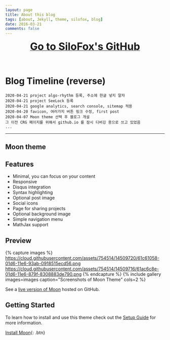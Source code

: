 ```yaml
---
layout: page
title: About this blog
tags: [about, Jekyll, theme, silofox, blog]
date: 2016-03-21
comments: false
---
```


<center><a href = "https://github.com/siloFoX"><font size = "6"><b>Go to SiloFox's GitHub</b></font></a></center>
<br><br>


# Blog Timeline (reverse)


    2020-04-21 project algo-rhythm 등록, 주소에 한글 넣지 말자
    2020-04-21 project SeeLock 등록
    2020-04-21 google analytics, search console, sitemap 적용
    2020-04-20 favicon, 여러가지 버튼 링크 수정, first post
    2020-04-07 Moon theme 선택 후 블로그 개설
    그 이전 CRG 페이지를 위해서 github.io 를 잠시 디버깅 용으로 쓰고 있었음
    ...

---

## Moon theme

## Features
* Minimal, you can focus on your content
* Responsive
* Disqus integration
* Syntax highlighting
* Optional post image
* Social icons
* Page for sharing projects
* Optional background image
* Simple navigation menu
* MathJax support

## Preview

{% capture images %}
    https://cloud.githubusercontent.com/assets/754514/14509720/61c61058-01d6-11e6-93ab-0918515ecd56.png
    https://cloud.githubusercontent.com/assets/754514/14509716/61ac6c8e-01d6-11e6-879f-8308883de790.png
{% endcapture %}
{% include gallery images=images caption="Screenshots of Moon Theme" cols=2 %}

See a [live version of Moon](http://taylantatli.github.io/Moon) hosted on GitHub.

## Getting Started

To learn how to install and use this theme check out the [Setup Guide](http://taylantatli.me/Moon/moon-theme/) for more information.
      
[Install Moon](https://github.com/TaylanTatli/Moon){: .btn}